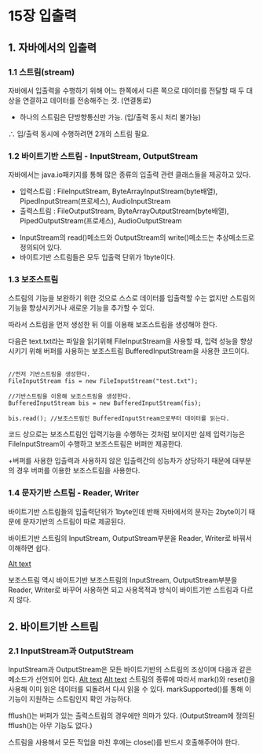# 15장 입출력
## 1. 자바에서의 입출력

### 1.1 스트림(stream)
자바에서 입출력을 수행하기 위해 어느 한쪽에서 다른 쪽으로 데이터를 전달할 때 두 대상을 연결하고 데이터를 전송해주는 것. (연결통로)

* 하나의 스트림은 단방향통신만 가능. (입/출력 동시 처리 불가능)

∴ 입/출력 동시에 수행하려면 2개의 스트림 필요.

### 1.2 바이트기반 스트림 - InputStream, OutputStream
자바에서는 java.io패키지를 통해 많은 종류의 입출력 관련 클래스들을 제공하고 있다.

- 입력스트림 : FileInputStream,  ByteArrayInputStream(byte배열),  PipedInputStream(프로세스),  AudioInputStream
- 출력스트림 : FileOutputStream,  ByteArrayOutputStream(byte배열),  PipedOutputStream(프로세스),  AudioOutputStream

+ InputStream의 read()메소드와 OutputStream의 write()메소드는 추상메소드로 정의되어 있다. 
+ 바이트기반 스트림들은 모두 입출력 단위가 1byte이다.

### 1.3 보조스트림
스트림의 기능을 보완하기 위한 것으로 스스로 데이터를 입출력할 수는 없지만 스트림의 기능을 향상시키거나 새로운 기능을 추가할 수 있다.

따라서 스트림을 먼저 생성한 뒤 이를 이용해 보조스트림을 생성해야 한다.

다음은 text.txt라는 파일을 읽기위해 FileInputStream을 사용할 때, 입력 성능을 향상시키기 위해 버퍼를 사용하는 보조스트림 BufferedInputStream을 사용한 코드이다.
<pre><code>
//먼저 기반스트림을 생성한다.
FileInputStream fis = new FileInputStream("test.txt");

//기반스트림을 이용해 보조스트림을 생성한다.
BufferedInputStream bis = new BufferedInputStream(fis);

bis.read(); //보조스트림인 BufferedInputStream으로부터 데이터를 읽는다.
</pre></code>
코드 상으로는 보조스트림인 입력기능을 수행하는 것처럼 보이지만 실제 입력기능은 FileInputStream이 수행하고 보조스트림은 버퍼만 제공한다.

+버퍼를 사용한 입출력과 사용하지 않은 입출력간의 성능차가 상당하기 때문에 대부분의 경우 버퍼를 이용한 보조스트림을 사용한다.

### 1.4 문자기반 스트림 - Reader, Writer
바이트기반 스트림들의 입출력단위가 1byte인데 반해 자바에서의 문자는 2byte이기 때문에 문자기반의 스트림이 따로 제공된다.

바이트기반 스트림의 InputStream, OutputStream부분을 Reader, Writer로 바꿔서 이해하면 쉽다.

[Alt text](./15pic/15_byte_char.png)

보조스트림 역시 바이트기반 보조스트림의 InputStream, OutputStream부분을 Reader, Writer로 바꾸어 사용하면 되고
사용목적과 방식이 바이트기반 스트림과 다르지 않다.


## 2. 바이트기반 스트림
### 2.1 InputStream과 OutputStream
InputStream과 OutputStream은 모든 바이트기반의 스트림의 조상이며 다음과 같은 메소드가 선언되어 있다.
[Alt text](./15pic/15_inputmethod.jpg)
[Alt text](./15pic/15_outputmethod.jpg)
스트림의 종류에 따라서 mark()와 reset()을 사용해 이미 읽은 데이터를 되돌려서 다시 읽을 수 있다. markSupported()를 통해 이 기능이 지원하는 스트림인지 확인 가능하다.

fflush()는 버퍼가 있는 출력스트림의 경우에만 의마가 있다. (OutputStream에 정의된 fflush()는 아무 기능도 없다.)

스트림을 사용해서 모든 작업을 마친 후에는 close()를 반드시 호출해주어야 한다. 
